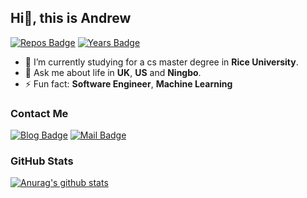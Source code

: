 ## Hi👋, this is Andrew 
[![Repos Badge](https://badges.pufler.dev/repos/lakerschampions)](https://badges.pufler.dev)
[![Years Badge](https://badges.pufler.dev/years/lakerschampions)](https://badges.pufler.dev)


- 🔭 I’m currently studying for a cs master degree in **Rice University**.
- 💬 Ask me about life in **UK**, **US** and **Ningbo**.
- ⚡ Fun fact: **Software Engineer**, **Machine Learning**
<!-- - 👯 I’m looking to collaborate on ...
- 🤔 I’m looking for help with ... -->


<!-- - 😄 Pronouns: ...-->




  
### Contact Me
[![Blog Badge](https://img.shields.io/badge/Blog-1.3k%20pageview-brightgreen)](https://lakerschampions.github.io/) 
[![Mail Badge](https://img.shields.io/badge/-chuzhengtian99@gmail.com-c14438?style=flat-square&logo=Gmail&logoColor=white&link=mailto:chuzhengtian99@gmail.com)](mailto:chuzhengtian99@gmail.com)

### GitHub Stats
<!-- ![Zhengtian CHU's Most used languages](https://github-readme-stats.vercel.app/api/top-langs/?username=lakerschampions&layout=compact&langs_count=10)<br> -->

[![Anurag's github stats](https://github-readme-stats.vercel.app/api?username=lakerschampions)](https://github.com/lakerschampions/github-readme-stats)
